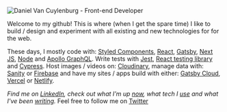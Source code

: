 
![Daniel Van Cuylenburg - Front-end Developer](https://res.cloudinary.com/danielvanc/image/upload/v1594325328/logo5.jpg)

Welcome to my github! This is where (when I get the spare time) I like to build / design and experiment with all existing and new technologies for for the web.

These days, I mostly code with: [Styled Components](https://styled-components.com/),  [React](https://reactjs.org/), [Gatsby](https://www.gatsbyjs.org/), [Next JS](https://nextjs.org/), [Node](https://nodejs.org/) and [Apollo GraphQL](https://www.apollographql.com/). Write tests with [Jest](https://jestjs.io/), [React testing library](https://testing-library.com/docs/react-testing-library) and [Cypress](https://www.cypress.io/). Host images / videos on: [Cloudinary](https://cloudinary.com/), manage data with: [Sanity](https://www.sanity.io/) or [Firebase](https://firebase.google.com/) and have my sites / apps build with either: [Gatsby Cloud](https://www.gatsbyjs.com/), [Vercel](https://vercel.com/) or [Netlify](https://www.netlify.com/).

*Find me on [LinkedIn](https://www.linkedin.com/in/danielvanc/), check out what I’m up [now](https://www.danielvanc.com/now), what tech I [use](https://www.danielvanc.com/uses/) and what I've been [writing](https://www.danielvanc.com/notes/).* Feel free to follow me on [Twitter](https://www.twitter.com/danielvanc)


